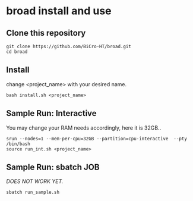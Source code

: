 # broad install and use

## Clone this repository

```shell
git clone https://github.com/BiCro-HT/broad.git
cd broad
```

## Install

change <project_name> with your desired name.

```shell
bash install.sh <project_name>
```

## Sample Run: Interactive

You may change your RAM needs accordingly, here it is 32GB..

```shell
srun --nodes=1 --mem-per-cpu=32GB --partition=cpu-interactive  --pty /bin/bash
source run_int.sh <project_name>
```


## Sample Run: sbatch JOB

*DOES NOT WORK YET.*

```shell
sbatch run_sample.sh
```

